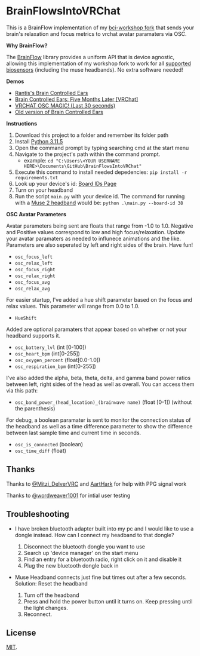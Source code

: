 # BrainFlowsIntoVRChat

This is a BrainFlow implementation of my [bci-workshop fork](https://github.com/ChilloutCharles/bci-workshop) that sends your brain's relaxation and focus metrics to vrchat avatar paramaters via OSC.

**Why BrainFlow?**

The [BrainFlow](https://BrainFlow.org) library provides a uniform API that is device agnostic, allowing this implementation of my workshop fork to work for all [supported biosensors](https://BrainFlow.readthedocs.io/en/stable/SupportedBoards.html) (including the muse headbands). No extra software needed!

**Demos** 
- [Rantis's Brain Controlled Ears](https://twitter.com/RantiMess/status/1746704510972580061)
- [Brain Controlled Ears: Five Months Later [VRChat]](https://www.youtube.com/watch?v=kPPTT3ogEgg)
- [VRCHAT OSC MAGIC! (Last 30 seconds)](https://twitter.com/kentrl_z/status/1497020472046800897)
- [Old version of Brain Controlled Ears](https://www.youtube.com/watch?v=WjWc51xNgKg)

**Instructions**

1. Download this project to a folder and remember its folder path
2. Install [Python 3.11.5]([https://www.python.org](https://www.python.org/downloads/release/python-3115/))
3. Open the command prompt by typing searching cmd at the start menu
4. Navigate to the project's path within the command prompt. 
   - example: `cd "C:\Users\<YOUR USERNAME HERE>\Documents\GitHub\BrainFlowsIntoVRChat"` 
5. Execute this command to install needed depedencies: `pip install -r requirements.txt`
6. Look up your device's id: [Board IDs Page](https://brainflow.readthedocs.io/en/stable/UserAPI.html?highlight=MUSE_2016_BOARD#brainflow-board-shim)
7. Turn on your headband
8. Run the script `main.py` with your device id. The command for running with a [Muse 2 headband](https://choosemuse.com/muse-2/) would be: `python .\main.py --board-id 38`

**OSC Avatar Parameters**

Avatar parameters being sent are floats that range from -1.0 to 1.0. Negative and Positive values correspond to low and high focus/relaxation. Update your avatar paramaters as needed to influnece animations and the like. Parameters are also seperated by left and right sides of the brain. Have fun!

- `osc_focus_left`
- `osc_relax_left`
- `osc_focus_right`
- `osc_relax_right`
- `osc_focus_avg`
- `osc_relax_avg`

For easier startup, I've added a hue shift parameter based on the focus and relax values. This parameter will range from 0.0 to 1.0.

- `HueShift`

Added are optional paramaters that appear based on whether or not your headband supports it.
- `osc_battery_lvl` (int [0-100])
- `osc_heart_bpm` (int[0-255])
- `osc_oxygen_percent` (float[0.0-1.0])
- `osc_respiration_bpm` (int[0-255])

I've also added the alpha, beta, theta, delta, and gamma band power ratios between left, right sides of the head as well as overall. You can access them via this path:
- `osc_band_power_(head_location)_(brainwave name)` (float [0-1]) (without the parenthesis)

For debug, a boolean paramater is sent to monitor the connection status of the headband as well as a time difference parameter to show the difference between last sample time and current time in seconds.

- `osc_is_connected` (boolean)
- `osc_time_diff` (float)

## Thanks
Thanks to [@Mitzi_DelverVRC](https://twitter.com/Mitzi_DelverVRC) and [AartHark](https://github.com/AartHauk) for help with PPG signal work

Thanks to [@wordweaver1001](https://twitter.com/wordweaver1001) for intial user testing



## Troubleshooting
- I have broken bluetooth adapter built into my pc and I would like to use a dongle instead. How can I connect my headband to that dongle?
  1. Disconnect the bluetooth dongle you want to use
  2. Search up 'device manager' on the start menu
  3. Find an entry for a bluetooth radio, right click on it and disable it
  4. Plug the new bluetooth dongle back in

- Muse Headband connects just fine but times out after a few seconds. Solution: Reset the headband
  1. Turn off the headband
  2. Press and hold the power button until it turns on. Keep pressing until the light changes.
  3. Reconnect.

## License
[MIT](http://opensource.org/licenses/MIT).
